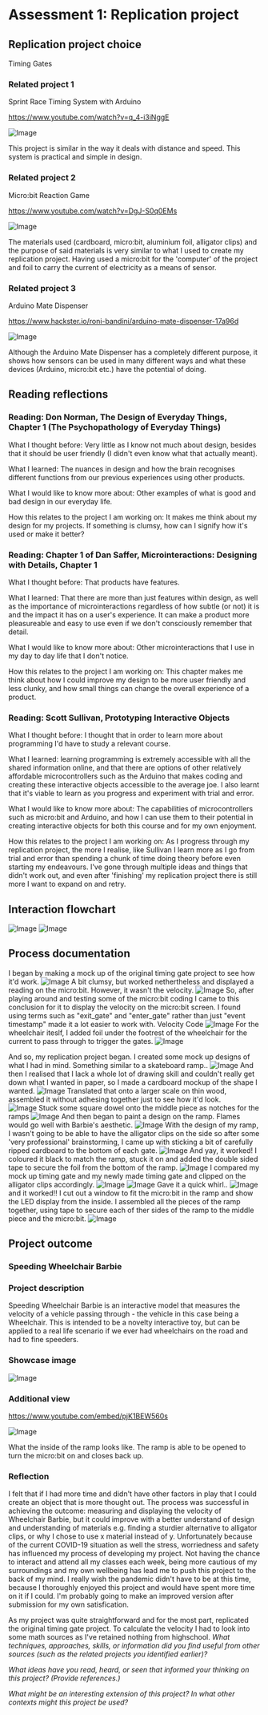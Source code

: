 # Assessment 1: Replication project

## Replication project choice ##
Timing Gates

### Related project 1 ###
Sprint Race Timing System with Arduino

https://www.youtube.com/watch?v=q_4-i3iNggE

![Image](sprintrace.png)

This project is similar in the way it deals with distance and speed. This system is practical and simple in design. 


### Related project 2 ###
Micro:bit Reaction Game 

https://www.youtube.com/watch?v=DgJ-S0q0EMs

![Image](reactiongame.jpg)

The materials used (cardboard, micro:bit, aluminium foil, alligator clips) and the purpose of said materials is very similar to what I used to create my replication project. Having used a micro:bit for the 'computer' of the project and foil to carry the current of electricity as a means of sensor. 


### Related project 3 ###
Arduino Mate Dispenser

https://www.hackster.io/roni-bandini/arduino-mate-dispenser-17a96d

![Image](mate.png)

Although the Arduino Mate Dispenser has a completely different purpose, it shows how sensors can be used in many different ways and what these devices (Arduino, micro:bit etc.) have the potential of doing. 
## Reading reflections ##

### Reading: Don Norman, The Design of Everyday Things, Chapter 1 (The Psychopathology of Everyday Things) ###

What I thought before: Very little as I know not much about design, besides that it should be user friendly (I didn't even know what that actually meant). 

What I learned: The nuances in design and how the brain recognises different functions from our previous experiences using other products. 

What I would like to know more about: Other examples of what is good and bad design in our everyday life. 

How this relates to the project I am working on: It makes me think about my design for my projects. If something is clumsy, how can I signify how it's used or make it better? 

### Reading: Chapter 1 of Dan Saffer, Microinteractions: Designing with Details, Chapter 1 ###

What I thought before: That products have features.

What I learned: That there are more than just features within design, as well as the importance of microinteractions regardless of how subtle (or not) it is and the impact it has on a user's experience. It can make a product more pleasureable and easy to use even if we don't consciously remember that detail. 

What I would like to know more about: Other microinteractions that I use in my day to day life that I don't notice. 

How this relates to the project I am working on: This chapter makes me think about how I could improve my design to be more user friendly and less clunky, and how small things can change the overall experience of a product. 

### Reading: Scott Sullivan, Prototyping Interactive Objects ###

What I thought before: I thought that in order to learn more about programming I'd have to study a relevant course.

What I learned: learning programming is extremely accessible with all the shared information online, and that there are options of other relatively affordable microcontrollers such as the Arduino that makes coding and creating these interactive objects accessible to the average joe. I also learnt that it's viable to learn as you progress and experiment with trial and error. 

What I would like to know more about: The capabilities of microcontrollers such as micro:bit and Arduino, and how I can use them to their potential in creating interactive objects for both this course and for my own enjoyment. 

How this relates to the project I am working on: As I progress through my replication project, the more I realise, like Sullivan I learn more as I go from trial and error than spending a chunk of time doing theory before even starting my endeavours. I've gone through multiple ideas and things that didn't work out, and even after 'finishing' my replication project there is still more I want to expand on and retry. 


## Interaction flowchart ##

![Image](interactionchart.jpg) ![Image](interactionchart2.jpg)

## Process documentation

I began by making a mock up of the original timing gate project to see how it'd work. 
![Image](image1.jpg)
A bit clumsy, but worked nethertheless and displayed a reading on the micro:bit. However, it wasn't the velocity. 
![Image](originalcode.png)
So, after playing around and testing some of the micro:bit coding I came to this conclusion for it to display the velocity on the micro:bit screen. I found using terms such as "exit_gate" and "enter_gate" rather than just "event timestamp" made it a lot easier to work with. 
Velocity Code
![Image](code.png)
For the wheelchair iteslf, I added foil under the footrest of the wheelchair for the current to pass through to trigger the gates. 
![Image](barbiefeet.jpg)

And so, my replication project began. I created some mock up designs of what I had in mind. Something similar to a skateboard ramp..
![Image](image4.jpg)
And then I realised that I lack a whole lot of drawing skill and couldn't really get down what I wanted in paper, so I made a cardboard mockup of the shape I wanted. 
![Image](image3.jpg)
Translated that onto a larger scale on thin wood, assembled it without adhesing together just to see how it'd look.  
![Image](imagewood.jpg)
Stuck some square dowel onto the middle piece as notches for the ramps
![Image](template.jpg)
And then began to paint a design on the ramp. Flames would go well with Barbie's aesthetic. 
![Image](image5.jpg)
With the design of my ramp, I wasn't going to be able to have the alligator clips on the side so after some 'very professional' brainstorming, I came up with sticking a bit of carefully ripped cardboard to the bottom of each gate. 
![Image](image6.jpg)
And yay, it worked! I coloured it black to match the ramp, stuck it on and added the double sided tape to secure the foil from the bottom of the ramp. 
![Image](image7.jpg)
I compared my mock up timing gate and my newly made timing gate and clipped on the alligator clips accordingly. 
![Image](image8.jpg)
![Image](image9.png)
Gave it a quick whirl..
![Image](image10.jpg)
and it worked!! I cut out a window to fit the micro:bit in the ramp and show the LED display from the inside. I assembled all the pieces of the ramp together, using tape to secure each of ther sides of the ramp to the middle piece and the micro:bit. 
![Image](image11.jpg)




## Project outcome ##

### Speeding Wheelchair Barbie ###
### Project description ###

Speeding Wheelchair Barbie is an interactive model that measures the velocity of a vehicle passing through - the vehicle in this case being a Wheelchair. This is intended to be a novelty interactive toy, but can be applied to a real life scenario if we ever had wheelchairs on the road and had to fine speeders.

### Showcase image ###

![Image](showcaseimage.jpg)

### Additional view ###
https://www.youtube.com/embed/pjK1BEW560s

![Image](image12.jpg)

What the inside of the ramp looks like. The ramp is able to be opened to turn the micro:bit on and closes back up. 
### Reflection ###

I felt that if I had more time and didn't have other factors in play that I could create an object that is more thought out. The process was successful in achieving the outcome: measuring and displaying the velocity of Wheelchair Barbie, but it could improve with a better understand of design and understanding of materials e.g. finding a sturdier alternative to alligator clips, or why I chose to use x material instead of y. 
Unfortunately because of the current COVID-19 situation as well the stress, worriedness and safety has influenced my process of developing my project. Not having the chance to interact and attend all my classes each week, being more cautious of my surroundings and my own wellbeing has lead me to push this project to the back of my mind. I really wish the pandemic didn't have to be at this time, because I thoroughly enjoyed this project and would have spent more time on it if I could. I'm probably going to make an improved version after submission for my own satisfication. 

As my project was quite straightforward and for the most part, replicated the original timing gate project. To calculate the velocity I had to look into some math sources as I've retained nothing from highschool. 
*What techniques, approaches, skills, or information did you find useful from other sources (such as the related projects you identified earlier)?*


*What ideas have you read, heard, or seen that informed your thinking on this project? (Provide references.)*


*What might be an interesting extension of this project? In what other contexts might this project be used?*
